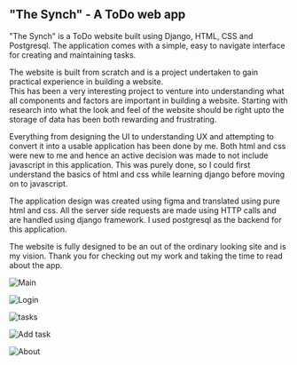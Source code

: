 ## **"The Synch" - A ToDo web app**

"The Synch" is a ToDo website built using Django, HTML, CSS and Postgresql.
The application comes with a simple, easy to navigate interface for creating and maintaining tasks.

The website is built from scratch and is a project undertaken to gain practical experience in building a website.  
This has been a very interesting project to venture into understanding what all components and factors are important in building a website.
Starting with research into what the look and feel of the website should be right upto the storage of data has been both rewarding and frustrating.

Everything from designing the UI to understanding UX and attempting to convert it into a usable application has been done by me.
Both html and css were new to me and hence an active decision was made to not include javascript in this application. This was purely done, so I could first understand the basics of html and css while learning django before moving on to javascript.

The application design was created using figma and translated using pure html and css.
All the server side requests are made using HTTP calls and are handled using django framework.
I used postgresql as the backend for this application.

The website is fully designed to be an out of the ordinary looking site and is my vision. 
Thank you for checking out my work and taking the time to read about the app.

![Main](https://user-images.githubusercontent.com/70324530/232090903-6333eea5-73a7-4b9c-88d8-dd3b95b5a50e.PNG)

![Login](https://user-images.githubusercontent.com/70324530/232091039-94d82960-8645-40b0-84a6-27bb29816883.PNG)

![tasks](https://user-images.githubusercontent.com/70324530/232091065-d5f8b98b-be4a-48fa-88ad-5dfbed7acdc6.PNG)

![Add task](https://user-images.githubusercontent.com/70324530/232091084-b420b666-5e88-4d78-b3a5-023e5daf9ecf.PNG)

![About](https://user-images.githubusercontent.com/70324530/232091098-258cec1a-eb14-43aa-b448-65ef530cba47.PNG)
